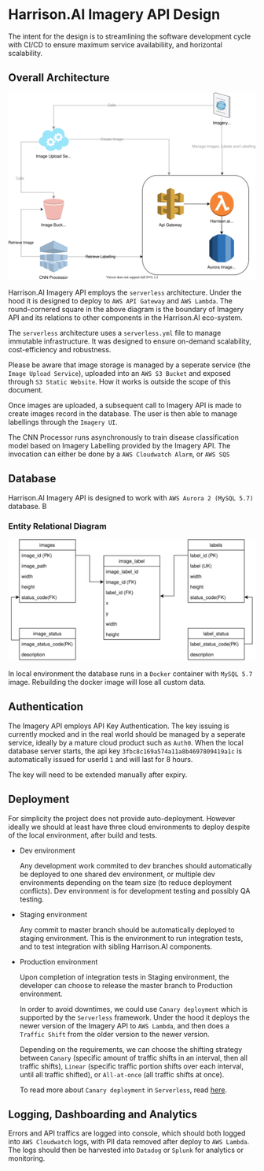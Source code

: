 # Harrison.AI Imagery API Design

The intent for the design is to streamlining the software development cycle with CI/CD to ensure maximum service availabiliity, and horizontal scalability.

## Overall Architecture

<img src="./docs/architecture.drawio.svg" />

Harrison.AI Imagery API employs the `serverless` architecture. Under the hood it is designed to deploy to `AWS API Gateway` and `AWS Lambda`. The round-cornered square in the above diagram is the boundary of Imagery API and its relations to other components in the Harrison.AI eco-system.

The `serverless` architecture uses a `serverless.yml` file to manage immutable infrastructure. It was designed to ensure on-demand scalability, cost-efficiency and robustness.

Please be aware that image storage is managed by a seperate service (the `Image Upload Service`), uploaded into an `AWS S3 Bucket` and exposed through `S3 Static Website`. How it works is outside the scope of this document.

Once images are uploaded, a subsequent call to Imagery API is made to create images record in the database. The user is then able to manage labellings through the `Imagery UI`.

The CNN Processor runs asynchronously to train disease classification model based on Imagery Labelling provided by the Imagery API. The invocation can either be done by a `AWS Cloudwatch Alarm`, or `AWS SQS`

## Database

Harrison.AI Imagery API is designed to work with `AWS Aurora 2 (MySQL 5.7)` database. B

### Entity Relational Diagram

<img src="./docs/erd.drawio.svg" />

In local environment the database runs in a `Docker` container with `MySQL 5.7` image. Rebuilding the docker image will lose all custom data.

## Authentication

The Imagery API employs API Key Authentication. The key issuing is currently mocked and in the real world should be managed by a seperate service, ideally by a mature cloud product such as `Auth0`. When the local database server starts, the api key `3fbc8c169a574a11a8b4697809419a1c` is automatically issued for userId `1` and will last for 8 hours.

The key will need to be extended manually after expiry.

## Deployment

For simplicity the project does not provide auto-deployment. However ideally we should at least have three cloud environments to deploy despite of the local environment, after build and tests.

- Dev environment

  Any development work commited to dev branches should automatically be deployed to one shared dev environment, or multiple dev environments depending on the team size (to reduce deployment conflicts). Dev environment is for development testing and possibly QA testing.

- Staging environment

  Any commit to master branch should be automatically deployed to staging environment. This is the environment to run integration tests, and to test integration with sibling Harrison.AI components.

- Production environment

  Upon completion of integration tests in Staging environment, the developer can choose to release the master branch to Production environment.

  In order to avoid downtimes, we could use `Canary deployment` which is supported by the `Serverless` framework. Under the hood it deploys the newer version of the Imagery API to `AWS Lambda`, and then does a `Traffic Shift` from the older version to the newer version.

  Depending on the requirements, we can choose the shifting strategy between `Canary` (specific amount of traffic shifts in an interval, then all traffic shifts), `Linear` (specific traffic portion shifts over each interval, until all traffic shifted), or `All-at-once` (all traffic shifts at once).

  To read more about `Canary deployment` in `Serverless`, read [here](https://www.serverless.com/blog/manage-canary-deployments-lambda-functions-serverless-framework).

## Logging, Dashboarding and Analytics

Errors and API traffics are logged into console, which should both logged into `AWS Cloudwatch` logs, with PII data removed after deploy to `AWS Lambda`. The logs should then be harvested into `Datadog` or `Splunk` for analytics or monitoring.
